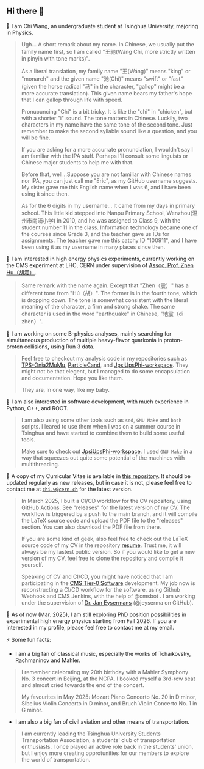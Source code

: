## Hi there 👋

<!--
**Eric100911/Eric100911** is a ✨ _special_ ✨ repository because its `README.md` (this file) appears on your GitHub profile.

Here are some ideas to get you started:

- 🔭 I’m currently working on ...
- 🌱 I’m currently learning ...
- 👯 I’m looking to collaborate on ...
- 🤔 I’m looking for help with ...
- 💬 Ask me about ...
- 📫 How to reach me: ...
- 😄 Pronouns: ...
- ⚡ Fun fact: ...
-->

🌱 I am Chi Wang, an undergraduate student at Tsinghua University, majoring in Physics.

> Ugh... A short remark about my name. In Chinese, we usually put the family name first, so I am called "王驰(Wáng Chí, more strictly written in pinyin with tone marks)".
>
> As a literal translation, my family name "王(Wáng)" means "king" or "monarch" and the given name "驰(Chí)" means "swift" or "fast" (given the horse radical "马" in the character, "gallop" might be a more accurate translation). This given name bears my father's hope that I can gallop through life with speed.
>
> Pronuouncing "Chi" is a bit tricky. It is like the "chi" in "chicken", but with a shorter "i" sound. The tone matters in Chinese. Luckily, two characters in my name have the same tone of the second tone. Just remember to make the second syllable sound like a question, and you will be fine.
>
> If you are asking for a more accurrate pronunciation, I wouldn't say I am familiar with the IPA stuff. Perhaps I'll consult some linguists or Chinese major students to help me with that.
>
> Before that, well...Suppose you are not familiar with Chinese names nor IPA, you can just call me "Eric", as my GitHub username suggests. My sister gave me this English name when I was 6, and I have been using it since then.
>
> As for the 6 digits in my username... It came from my days in primary school. This little kid stepped into Nanpu Primary School, Wenzhou(温州市南浦小学) in 2010, and he was assigned to Class 9, with the student number 11 in the class. Information technology became one of the courses since Grade 3, and the teacher gave us IDs for assignments. The teacher gave me this catchy ID "100911", and I have been using it as my username in many places since then.

🎇 I am interested in high energy physics experiments, currently working on the CMS experiment at LHC, CERN under supervision of [Assoc. Prof. Zhen Hu（胡震）](https://www.phys.tsinghua.edu.cn/info/1097/4462.htm).

> Same remark with the name again. Except that "Zhèn（震）" has a different tone from "Hú（胡）". The former is in the fourth tone, which is dropping down. The tone is somewhat consistent with the literal meaning of the character, a firm and strong shake. The same character is used in the word "earthquake" in Chinese, "地震（dì zhèn）".

🔭 I am working on some B-physics analyses, mainly searching for simultaneous production of multiple heavy-flavor quarkonia in proton-proton collisions, using Run 3 data.

> Feel free to checkout my analysis code in my repositories such as [TPS-Onia2MuMu](https://github.com/Eric100911/TPS-Onia2MuMu), [ParticleCand](https://github.com/Eric100911/ParticleCand), and [JpsiUpsPhi-workspace](https://github.com/Eric100911/JpsiUpsPhi-workspace). They might not be that elegent, but I managed to do some encapsulation and documentation. Hope you like them.
>
> They are, in one way, like my baby.

🤖 I am also interested in software development, with much experience in Python, C++, and ROOT.

> I am also using some other tools such as `sed`, `GNU Make` and `bash` scripts. I leared to use them when I was on a summer course in Tsinghua and have started to combine them to build some useful tools. 
>
> Make sure to check out [JpsiUpsPhi-workspace](https://github.com/Eric100911/JpsiUpsPhi-workspace). I used `GNU Make` in a way that squeezes out quite some potential of the machines with multithreading. 

📝 A copy of my Curricular Vitae is available in [this repository](https://github.com/Eric100911/resume). It should be updated regularly as new releases, but in case it is not, please feel free to contact me at [`chi.w@cern.ch`](chi.w@cern.ch) for the latest version.

 
> In March 2025, I built a CI/CD workflow for the CV repository, using GitHub Actions. See "releases" for the latest version of my CV. The workflow is triggered by a push to the main branch, and it will compile the LaTeX source code and upload the PDF file to the "releases" section. You can also download the PDF file from there.
>
> If you are some kind of geek, also feel free to check out the LaTeX source code of my CV in the repository [resume](https://github.com/Eric100911/resume). Trust me, it will always be my lastest public version. So if you would like to get a new version of my CV, feel free to clone the repository and compile it yourself.
>
> Speaking of CV and CI/CD, you might have noticed that I am participating in the [CMS Tier-0 Software](https://github.com/dmwm/t0) development. My job now is reconstructing a CI/CD workflow for the software, using Github Webhook and CMS Jenkins, with the help of @cmsbot . I am working under the supervision of [Dr. Jan Eysermans](https://inspirehep.net/authors/1417176) (@jeyserma on GitHub).

🧐 As of now (Mar. 2025), I am still exploring PhD position possibilities in experimental high energy physics starting from Fall 2026. If you are interested in my profile, please feel free to contact me at my email.

⚡️ Some fun facts:
- I am a big fan of classical music, especially the works of Tchaikovsky, Rachmaninov and Mahler.

> I remember celebrating my 20th birthday with a Mahler Symphony No. 3 concert in Beijing, at the NCPA. I booked myself a 3rd-row seat and almost cried towards the end of the concert.
>
> My favourites in May 2025: Mozart Piano Concerto No. 20 in D minor, Sibelius Violin Concerto in D minor, and  Bruch Violin Concerto No. 1 in G minor.

- I am also a big fan of civil aviation and other means of transportation.

> I am currently leading the Tsinghua University Students Transportation Association, a students' club of transportation enthusiasts. I once played an active role back in the students' union, but I enjoy more creating opprotunities for our members to explore the world of transportation.


